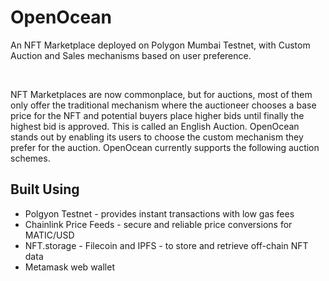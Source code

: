 # OpenOcean

An NFT Marketplace deployed on Polygon Mumbai Testnet, with Custom Auction and Sales mechanisms based on user preference.

 
 
 <br/>
 
   NFT Marketplaces are now commonplace, but for auctions, most of them only offer the traditional mechanism where the auctioneer chooses a base price for the NFT and potential buyers place higher bids until finally the highest bid is approved. This is called an English Auction. OpenOcean stands out by enabling its users to choose the custom mechanism they prefer for the auction. OpenOcean currently supports the following auction schemes.


## Built Using

- Polgyon Testnet - provides instant transactions with low gas fees
- Chainlink Price Feeds - secure and reliable price conversions for MATIC/USD
- NFT.storage - Filecoin and IPFS - to store and retrieve off-chain NFT data
- Metamask web wallet
